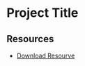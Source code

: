 # Project Title

## Resources
- [Download Resourve](https://drive.google.com/file/d/1KHmGvH7vf6m0oxEWEbI3LT4TFX-uruhm/view?usp=drivesdk)

